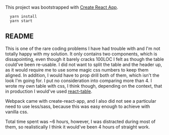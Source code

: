 This project was bootstrapped with [Create React App](https://github.com/facebookincubator/create-react-app).

```
  yarn install
  yarn start
```

## README
This is one of the rare coding problems I have had trouble with and I'm not totally happy with my solution. It only contains two components, which is dissapointing, even though it barely cracks 100LOC I felt as though the table could've been re-usable.  I did not want to split the table and the header up, as it would require me to use some magic css numbers to keep them aligned.  In addition, I would have to prop drill both of them, which isn't the look I'm going for.  I put no consideration into comparing more than 4.  I wrote my own table with css, I think though, depending on the context, that in production I would've used [react-table](https://react-table.js.org/#/story/readme).

Webpack came with create-react-app, and I also did not see a particular need to use less/sass, because this was easy enough to achieve with vanilla css.  

Total time spent was ~6 hours, however, I was distracted during most of them, so realistically I think it would've been 4 hours of straight work.
